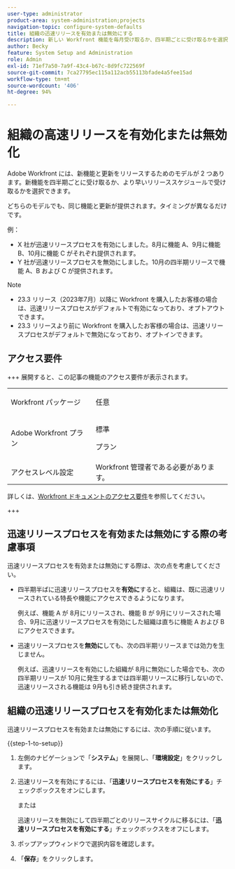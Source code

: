 ```yaml
---
user-type: administrator
product-area: system-administration;projects
navigation-topic: configure-system-defaults
title: 組織の迅速リリースを有効または無効にする
description: 新しい Workfront 機能を毎月受け取るか、四半期ごとに受け取るかを選択できます。
author: Becky
feature: System Setup and Administration
role: Admin
exl-id: 71ef7a50-7a9f-43c4-b67c-8d9fc722569f
source-git-commit: 7ca27795ec115a112acb55113bfade4a5fee15ad
workflow-type: tm+mt
source-wordcount: '406'
ht-degree: 94%

---
```


# 組織の高速リリースを有効化または無効化

Adobe Workfront には、新機能と更新をリリースするためのモデルが 2 つあります。新機能を四半期ごとに受け取るか、より早いリリーススケジュールで受け取るかを選択できます。

どちらのモデルでも、同じ機能と更新が提供されます。タイミングが異なるだけです。

例：

* X 社が迅速リリースプロセスを有効にしました。8月に機能 A、9月に機能 B、10月に機能 C がそれぞれ提供されます。
* Y 社が迅速リリースプロセスを無効にしました。10月の四半期リリースで機能 A、B および C が提供されます。

>[!NOTE]
>
>* 23.3 リリース（2023年7月）以降に Workfront を購入したお客様の場合は、迅速リリースプロセスがデフォルトで有効になっており、オプトアウトできます。
>* 23.3 リリースより前に Workfront を購入したお客様の場合は、迅速リリースプロセスがデフォルトで無効になっており、オプトインできます。

## アクセス要件

+++ 展開すると、この記事の機能のアクセス要件が表示されます。

<table style="table-layout:auto"> 
 <col> 
 <col> 
 <tbody> 
  <tr> 
   <td role="rowheader">Workfront パッケージ</td> 
   <td><p>任意</p></td> 
  </tr> 
  <tr> 
   <td role="rowheader">Adobe Workfront プラン</td> 
   <td><p>標準</p> <p>プラン</p></td> 
  </tr> 
  <tr> 
   <td role="rowheader">アクセスレベル設定</td> 
   <td>Workfront 管理者である必要があります。 </td> 
  </tr> 
 </tbody> 
</table>

詳しくは、[Workfront ドキュメントのアクセス要件](/help/quicksilver/administration-and-setup/add-users/access-levels-and-object-permissions/access-level-requirements-in-documentation.md)を参照してください。

+++

## 迅速リリースプロセスを有効または無効にする際の考慮事項

迅速リリースプロセスを有効または無効にする際は、次の点を考慮してください。

* 四半期半ばに迅速リリースプロセスを&#x200B;**有効に**&#x200B;すると、組織は、既に迅速リリースされている特長や機能にアクセスできるようになります。

  例えば、機能 A が 8月にリリースされ、機能 B が 9月にリリースされた場合、9月に迅速リリースプロセスを有効にした組織は直ちに機能 A および B にアクセスできます。

* 迅速リリースプロセスを&#x200B;**無効に**&#x200B;しても、次の四半期リリースまでは効力を生じません。

  例えば、迅速リリースを有効にした組織が 8月に無効にした場合でも、次の四半期リリースが 10月に発生するまでは四半期リリースに移行しないので、迅速リリースされる機能は 9月も引き続き提供されます。

## 組織の迅速リリースプロセスを有効化または無効化

迅速リリースプロセスを有効または無効にするには、次の手順に従います。

{{step-1-to-setup}}

1. 左側のナビゲーションで「**システム**」を展開し、「**環境設定**」をクリックします。
1. 迅速リリースを有効にするには、「**迅速リリースプロセスを有効にする**」チェックボックスをオンにします。

   または

   迅速リリースを無効にして四半期ごとのリリースサイクルに移るには、「**迅速リリースプロセスを有効にする**」チェックボックスをオフにします。

1. ポップアップウィンドウで選択内容を確認します。
1. 「**保存**」をクリックします。
